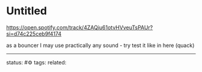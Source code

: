 # Untitled
https://open.spotify.com/track/4ZAQiu61otvHVveuTsPAUr?si=d74c225ceb9f4174

as a bouncer I may use practically any sound - try test it like in here (quack)

---
status: #⚙️ 
tags: 
related: 
